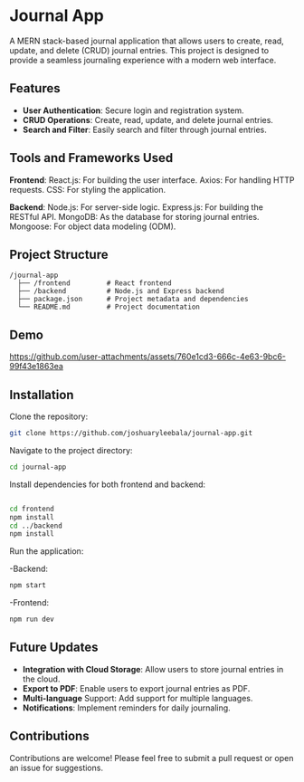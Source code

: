 # Journal App

A MERN stack-based journal application that allows users to create, read, update, and delete (CRUD) journal entries. This project is designed to provide a seamless journaling experience with a modern web interface.

## Features

- **User Authentication**: Secure login and registration system.
- **CRUD Operations**: Create, read, update, and delete journal entries.
- **Search and Filter**: Easily search and filter through journal entries.


## Tools and Frameworks Used

**Frontend**:
React.js: For building the user interface.
Axios: For handling HTTP requests.
CSS: For styling the application.

**Backend**:
Node.js: For server-side logic.
Express.js: For building the RESTful API.
MongoDB: As the database for storing journal entries.
Mongoose: For object data modeling (ODM).


## Project Structure

```
/journal-app
  ├── /frontend         # React frontend
  ├── /backend          # Node.js and Express backend
  ├── package.json      # Project metadata and dependencies
  └── README.md         # Project documentation
```

## Demo
https://github.com/user-attachments/assets/760e1cd3-666c-4e63-9bc6-99f43e1863ea


## Installation
Clone the repository:

```bash
git clone https://github.com/joshuaryleebala/journal-app.git
```

Navigate to the project directory:

```bash
cd journal-app
```

Install dependencies for both frontend and backend:

```bash

cd frontend
npm install
cd ../backend
npm install
```

Run the application:

-Backend:
```bash
npm start
```
-Frontend:
```bash
npm run dev
```


## Future Updates

- **Integration with Cloud Storage**: Allow users to store journal entries in the cloud.
- **Export to PDF**: Enable users to export journal entries as PDF.
- **Multi-language** Support: Add support for multiple languages.
- **Notifications**: Implement reminders for daily journaling.


## Contributions
Contributions are welcome! Please feel free to submit a pull request or open an issue for suggestions.
